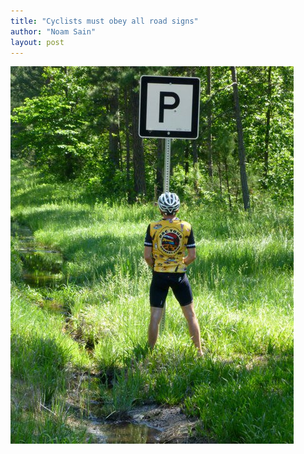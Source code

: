 ```yaml
---
title: "Cyclists must obey all road signs"
author: "Noam Sain"
layout: post
---
```


![Obey all road signs](/assets/2014/2014-10-P.jpg "Obey all road signs")
